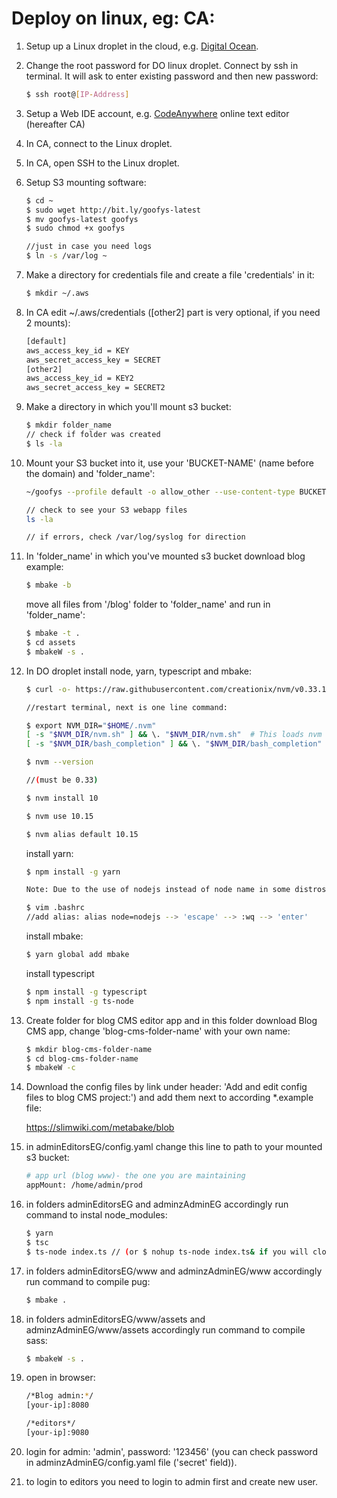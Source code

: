 # Deploy on linux, eg: CA:

1. Setup up a Linux droplet in the cloud, e.g. [Digital Ocean](www.digitalocean.com).

1. Change the root password for DO linux droplet. Connect by ssh in terminal. It will ask to enter existing password and then new password:
    ```sh
    $ ssh root@[IP-Address]
    ```


1. Setup a Web IDE account, e.g. [CodeAnywhere](https://codeanywhere.com) online text editor (hereafter CA)

1. In CA, connect to the Linux droplet.

1. In CA, open SSH to the Linux droplet.

1. Setup S3 mounting software:
    ```sh
    $ cd ~
    $ sudo wget http://bit.ly/goofys-latest
    $ mv goofys-latest goofys
    $ sudo chmod +x goofys

    //just in case you need logs
    $ ln -s /var/log ~
    ```
1. Make a directory for credentials file and create a file 'credentials' in it:
    ```sh
	$ mkdir ~/.aws
    ```
1. In CA edit ~/.aws/credentials ([other2] part is very optional, if you need 2 mounts):
    ```sh
    [default]
    aws_access_key_id = KEY
    aws_secret_access_key = SECRET
    [other2]
    aws_access_key_id = KEY2
    aws_secret_access_key = SECRET2
    ```

1. Make a directory in which you'll mount s3 bucket:
    ```sh
    $ mkdir folder_name
    // check if folder was created
    $ ls -la
    ```
1. Mount your S3 bucket into it, use your 'BUCKET-NAME' (name before the domain) and 'folder_name':
    ```sh
    ~/goofys --profile default -o allow_other --use-content-type BUCKET-NAME ~/folder_name

    // check to see your S3 webapp files
    ls -la

    // if errors, check /var/log/syslog for direction
    ```
1. In 'folder_name' in which you've mounted s3 bucket download blog example:
    ```sh
    $ mbake -b
    ```
    move all files from '/blog' folder to 'folder_name' and run in 'folder_name':
    ```sh
    $ mbake -t .
    $ cd assets
    $ mbakeW -s .
    ```
1. In DO droplet install node, yarn, typescript and mbake:
    ```sh
    $ curl -o- https://raw.githubusercontent.com/creationix/nvm/v0.33.11/install.sh | bash

    //restart terminal, next is one line command:

    $ export NVM_DIR="$HOME/.nvm" 
    [ -s "$NVM_DIR/nvm.sh" ] && \. "$NVM_DIR/nvm.sh"  # This loads nvm
    [ -s "$NVM_DIR/bash_completion" ] && \. "$NVM_DIR/bash_completion"  # This loads nvm bash_completion

    $ nvm --version

    //(must be 0.33)

    $ nvm install 10

    $ nvm use 10.15

    $ nvm alias default 10.15
    ```
    install yarn:
    ```sh
    $ npm install -g yarn

    Note: Due to the use of nodejs instead of node name in some distros, yarn might complain about node not being installed. A workaround for this is to add an alias in your .bashrc file, like so: alias node=nodejs. This will point yarn to whatever version of node you decide to use.

    $ vim .bashrc
    //add alias: alias node=nodejs --> 'escape' --> :wq --> 'enter'
    ```
    install mbake:
    ```sh
    $ yarn global add mbake 
    ```
    install typescript 
    ```sh
    $ npm install -g typescript
    $ npm install -g ts-node
    ```

3. Create folder for blog CMS editor app and in this folder download Blog CMS app, change 'blog-cms-folder-name' with your own name:
    ```sh
    $ mkdir blog-cms-folder-name
    $ cd blog-cms-folder-name
    $ mbakeW -c
    ```

4. Download the config files by link under header: 'Add and edit config files to blog CMS project:') and add them next to according *.example file:

    https://slimwiki.com/metabake/blob

5. in adminEditorsEG/config.yaml change this line to path to your mounted s3 bucket:
    ```sh
    # app url (blog www)- the one you are maintaining
    appMount: /home/admin/prod
    ```
6. in folders adminEditorsEG and adminzAdminEG accordingly run command to instal node_modules:
    ```sh
    $ yarn
    $ tsc
    $ ts-node index.ts // (or $ nohup ts-node index.ts& if you will close the terminal)
    ```
7. in folders adminEditorsEG/www and adminzAdminEG/www accordingly run command to compile pug:
    ```sh
    $ mbake .
    ```
8. in folders adminEditorsEG/www/assets and adminzAdminEG/www/assets accordingly run command to compile sass:
    ```sh
    $ mbakeW -s .
    ```
9. open in browser:
    ```sh
    /*Blog admin:*/
    [your-ip]:8080

    /*editors*/
    [your-ip]:9080
    ```
10. login for admin: 'admin', password: '123456' (you can check password in adminzAdminEG/config.yaml file ('secret' field)).

11. to login to editors you need to login to admin first and create new user.